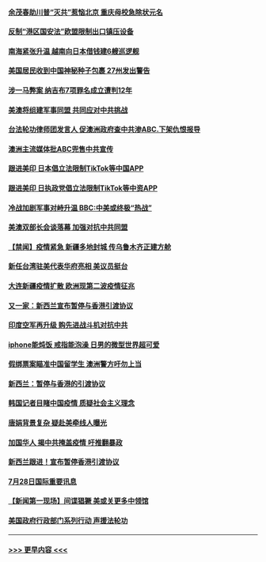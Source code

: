 #### [余茂春助川普“灭共”惹恼北京 重庆母校急除状元名](../pages/prog202/a102905210.md?t=07291402) 
#### [反制“港区国安法”欧盟限制出口镇压设备](../pages/prog202/a102905199.md?t=07291402) 
#### [南海紧张升温 越南向日本借钱建6艘巡逻舰](../pages/prog202/a102905171.md?t=07291402) 
#### [美国居民收到中国神秘种子包裹 27州发出警告](../pages/prog202/a102905156.md?t=07291402) 
#### [涉一马弊案 纳吉布7项罪名成立遭判12年](../pages/prog202/a102905149.md?t=07291402) 
#### [美澳将组建军事同盟 共同应对中共挑战](../pages/prog202/a102905128.md?t=07291402) 
#### [台法轮功律师团发言人 促澳洲政府查中共渗ABC.下架仇恨报导](../pages/prog202/a102905080.md?t=07291402) 
#### [澳洲主流媒体批ABC兜售中共宣传](../pages/prog202/a102905054.md?t=07291402) 
#### [跟进美印 日本倡立法限制TikTok等中国APP](../pages/prog202/a102904995.md?t=07291402) 
#### [跟进美印 日执政党倡立法限制TikTok等中资APP](../pages/prog202/a102904965.md?t=07291402) 
#### [冷战加剧军事对峙升温 BBC:中美或终极“热战”](../pages/prog202/a102904930.md?t=07291402) 
#### [美澳双部长会谈落幕 加强对抗中共同盟](../pages/prog202/a102904882.md?t=07291402) 
#### [【禁闻】疫情紧急 新疆多地封城 传乌鲁木齐正建方舱](../pages/prog202/a102904845.md?t=07291402) 
#### [新任台湾驻美代表华府亮相 美议员挺台](../pages/prog202/a102904804.md?t=07291402) 
#### [大连新疆疫情扩散 欧洲现第二波疫情征兆](../pages/prog202/a102904794.md?t=07291402) 
#### [又一家：新西兰宣布暂停与香港引渡协议](../pages/prog202/a102904687.md?t=07291402) 
#### [印度空军再升级  购先进战斗机对抗中共](../pages/prog202/a102904489.md?t=07291402) 
#### [iphone能炖饭 戒指能泡澡 日男的微型世界超可爱](../pages/prog202/a102904382.md?t=07291402) 
#### [假绑票案瞄准中国留学生 澳洲警方吁勿上当](../pages/prog202/a102904630.md?t=07291402) 
#### [新西兰：暂停与香港的引渡协议](../pages/prog202/a102904555.md?t=07291402) 
#### [韩国记者目睹中国疫情 质疑社会主义理念](../pages/prog202/a102904548.md?t=07291402) 
#### [唐娟背景复杂 疑赴美牵线人曝光](../pages/prog202/a102904458.md?t=07291402) 
#### [加国华人 揭中共掩盖疫情 吁推翻暴政](../pages/prog202/a102904418.md?t=07291402) 
#### [新西兰跟进！宣布暂停香港引渡协议](../pages/prog202/a102904414.md?t=07291402) 
#### [7月28日国际重要讯息](../pages/prog202/a102904409.md?t=07291402) 
#### [【新闻第一现场】间谍猖獗 美或关更多中领馆](../pages/prog202/a102904389.md?t=07291402) 
#### [美国政府行政部门系列行动 声援法轮功](../pages/prog202/a102904291.md?t=07291402) 

----
#### [ >>> 更早内容 <<< ](../indexes/prog202-earlier.md)
